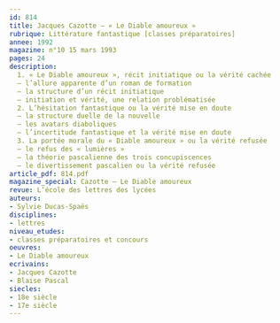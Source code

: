 ```yaml
---
id: 814
title: Jacques Cazotte – « Le Diable amoureux »
rubrique: Littérature fantastique [classes préparatoires]
annee: 1992
magazine: n°10 15 mars 1993
pages: 24
description: 
  1. « Le Diable amoureux », récit initiatique ou la vérité cachée
  – l’allure apparente d’un roman de formation
  – la structure d’un récit initiatique
  – initiation et vérité, une relation problématisée
  2. L’hésitation fantastique ou la vérité mise en doute
  – la structure duelle de la nouvelle
  – les avatars diaboliques
  – l’incertitude fantastique et la vérité mise en doute
  3. La portée morale du « Diable amoureux » ou la vérité refusée
  – le refus des « lumières »
  – la théorie pascalienne des trois concupiscences
  – le divertissement pascalien ou la vérité refusée
article_pdf: 814.pdf
magazine_special: Cazotte – Le Diable amoureux
revue: L’école des lettres des lycées
auteurs:
- Sylvie Ducas-Spaës
disciplines:
- lettres
niveau_etudes:
- classes préparatoires et concours
oeuvres:
- Le Diable amoureux
ecrivains:
- Jacques Cazotte
- Blaise Pascal
siecles:
- 18e siècle
- 17e siècle
---
```

